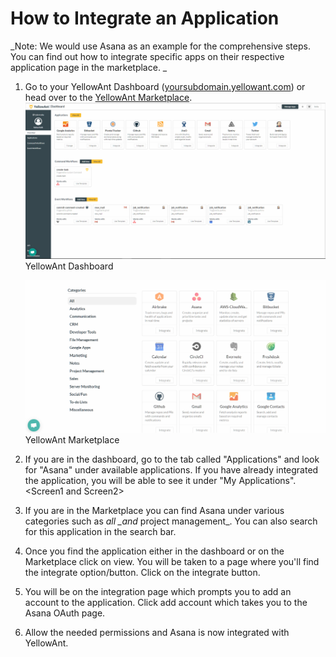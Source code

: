 # **How to Integrate an Application**

_Note: We would use Asana as an example for the comprehensive steps. You can find out how to integrate specific apps on their respective application page in the marketplace. _

1. Go to your YellowAnt Dashboard \([yoursubdomain.yellowant.com](/yoursubdomain.yellowant.com)\) or head over to the [YellowAnt Marketplace](https://www.yellowant.com/marketplace).  
   ![](/assets/Overview.jpg)YellowAnt Dashboard

   ![](/assets/app_categories.jpg)YellowAnt Marketplace

2. If you are in the dashboard, go to the tab called "Applications" and look for "Asana" under available applications. If you have already integrated the application, you will be able to see it under "My Applications".  
   &lt;Screen1 and Screen2&gt;

3. If you are in the Marketplace you can find Asana under various categories such as _all \_and_ project management\_. You can also search for this application in the search bar.

4. Once you find the application either in the dashboard or on the Marketplace click on view. You will be taken to a page where you'll find the integrate option/button. Click on the integrate button.

5. You will be on the integration page which prompts you to add an account to the application. Click add account which takes you to the Asana OAuth page.

6. Allow the needed permissions and Asana is now integrated with YellowAnt.



